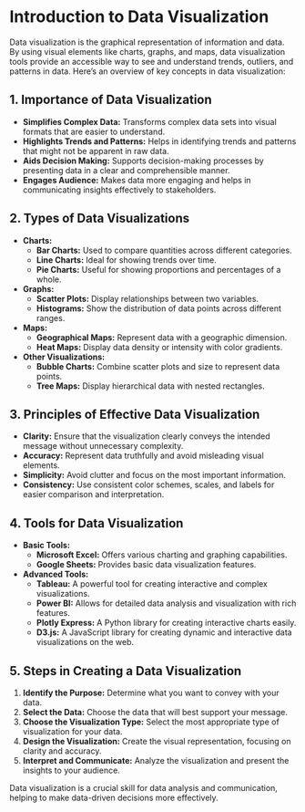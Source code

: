 # Introduction to Data Visualization

Data visualization is the graphical representation of information and data. By using visual elements like charts, graphs, and maps, data visualization tools provide an accessible way to see and understand trends, outliers, and patterns in data. Here’s an overview of key concepts in data visualization:

## 1. Importance of Data Visualization
- **Simplifies Complex Data:** Transforms complex data sets into visual formats that are easier to understand.
- **Highlights Trends and Patterns:** Helps in identifying trends and patterns that might not be apparent in raw data.
- **Aids Decision Making:** Supports decision-making processes by presenting data in a clear and comprehensible manner.
- **Engages Audience:** Makes data more engaging and helps in communicating insights effectively to stakeholders.

## 2. Types of Data Visualizations
- **Charts:**
  - **Bar Charts:** Used to compare quantities across different categories.
  - **Line Charts:** Ideal for showing trends over time.
  - **Pie Charts:** Useful for showing proportions and percentages of a whole.
- **Graphs:**
  - **Scatter Plots:** Display relationships between two variables.
  - **Histograms:** Show the distribution of data points across different ranges.
- **Maps:**
  - **Geographical Maps:** Represent data with a geographic dimension.
  - **Heat Maps:** Display data density or intensity with color gradients.
- **Other Visualizations:**
  - **Bubble Charts:** Combine scatter plots and size to represent data points.
  - **Tree Maps:** Display hierarchical data with nested rectangles.

## 3. Principles of Effective Data Visualization
- **Clarity:** Ensure that the visualization clearly conveys the intended message without unnecessary complexity.
- **Accuracy:** Represent data truthfully and avoid misleading visual elements.
- **Simplicity:** Avoid clutter and focus on the most important information.
- **Consistency:** Use consistent color schemes, scales, and labels for easier comparison and interpretation.

## 4. Tools for Data Visualization
- **Basic Tools:**
  - **Microsoft Excel:** Offers various charting and graphing capabilities.
  - **Google Sheets:** Provides basic data visualization features.
- **Advanced Tools:**
  - **Tableau:** A powerful tool for creating interactive and complex visualizations.
  - **Power BI:** Allows for detailed data analysis and visualization with rich features.
  - **Plotly Express:** A Python library for creating interactive charts easily.
  - **D3.js:** A JavaScript library for creating dynamic and interactive data visualizations on the web.

## 5. Steps in Creating a Data Visualization
1. **Identify the Purpose:** Determine what you want to convey with your data.
2. **Select the Data:** Choose the data that will best support your message.
3. **Choose the Visualization Type:** Select the most appropriate type of visualization for your data.
4. **Design the Visualization:** Create the visual representation, focusing on clarity and accuracy.
5. **Interpret and Communicate:** Analyze the visualization and present the insights to your audience.

Data visualization is a crucial skill for data analysis and communication, helping to make data-driven decisions more effectively.
